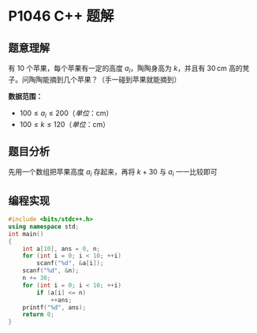 # P1046 C++ 题解

## 题意理解

有 $10$ 个苹果，每个苹果有一定的高度 $a_i$，陶陶身高为 $k$，并且有 $30\, \mathrm{cm}$ 高的凳子。问陶陶能摘到几个苹果？（手一碰到苹果就能摘到）

**数据范围：**

- $100 \leqslant a_i \leqslant 200（单位：\mathrm{cm}）$
- $100 \leqslant k \leqslant 120（单位：\mathrm{cm}）$

## 题目分析

先用一个数组把苹果高度 $a_i$ 存起来，再将 $k + 30$ 与 $a_i$ 一一比较即可

## 编程实现

```cpp
#include <bits/stdc++.h>
using namespace std;
int main()
{
    int a[10], ans = 0, n;
    for (int i = 0; i < 10; ++i)
        scanf("%d", &a[i]);
    scanf("%d", &n);
    n += 30;
    for (int i = 0; i < 10; ++i)
        if (a[i] <= n)
            ++ans;
    printf("%d", ans);
    return 0;
}
```